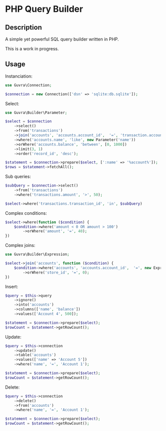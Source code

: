 # PHP Query Builder

## Description

A simple yet powerful SQL query builder written in PHP.

This is a work in progress.

## Usage

Instanciation:

```php
use Guvra\Connection;

$connection = new Connection(['dsn' => 'sqlite:db.sqlite']);
```

Select:

```php
use Guvra\Builder\Parameter;

$select = $connection
    ->select()
    ->from('transactions')
    ->join('accounts', 'accounts.account_id',  '=', 'transaction.account_id')
    ->where('accounts.name', 'like', new Parameter('name'))
    ->orWhere('accounts.balance', 'between', [0, 1000])
    ->limit(3, 1)
    ->order('record_id', 'desc');

$statement = $connection->prepare($select, [':name' => '%account%']);
$rows = $statement->fetchAll();
```

Sub queries:

```php
$subQuery = $connection->select()
    ->from('transactions')
    ->where('transactions.amount', '>', 50);

$select->where('transactions.transaction_id', 'in', $subQuery)
```

Complex conditions:

```php
$select->where(function ($condition) {
    $condition->where('amount < 0 OR amount > 100')
        ->orWhere('amount', '=', 40);
})
```

Complex joins:

```php
use Guvra\Builder\Expression;

$select->join('accounts', function ($condition) {
    $condition->where('accounts', 'accounts.account_id',  '=', new Expression('transaction.account_id'))
        ->orWhere('store_id', '=', 0);
})
```

Insert:

```php
$query = $this->query
    ->ignore()
    ->into('accounts')
    ->columns(['name', 'balance'])
    ->values(['Account 4', 500]);

$statement = $connection->prepare($select);
$rowCount = $statement->getRowCount();
```

Update:

```php
$query = $this->connection
    ->update()
    ->table('accounts')
    ->values(['name' => 'Account 5'])
    ->where('name', '=', 'Account 1');

$statement = $connection->prepare($select);
$rowCount = $statement->getRowCount();
```

Delete:

```php
$query = $this->connection
    ->delete()
    ->from('accounts')
    ->where('name', '=', 'Account 1');

$statement = $connection->prepare($select);
$rowCount = $statement->getRowCount();
```
